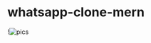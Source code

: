 # whatsapp-clone-mern
!![pics](https://github.com/[username]/[reponame]/blob/[branch]/image.jpg?raw=true)

